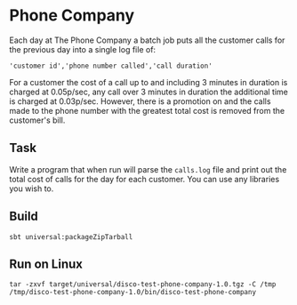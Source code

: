 # Phone Company

Each day at The Phone Company a batch job puts all the customer calls for the previous day into a single log file of:

`'customer id','phone number called','call duration'`

For a customer the cost of a call up to and including 3 minutes in duration is charged at 0.05p/sec, any call over 3 minutes in duration the additional time is charged at 0.03p/sec. However, there is a promotion on and the calls made to the phone number with the greatest total cost is removed from the customer's bill.

## Task

Write a program that when run will parse the `calls.log` file and print out the total cost of calls for the day for each customer. You can use any libraries you wish to.

## Build

    sbt universal:packageZipTarball
    
## Run on Linux

    tar -zxvf target/universal/disco-test-phone-company-1.0.tgz -C /tmp
    /tmp/disco-test-phone-company-1.0/bin/disco-test-phone-company